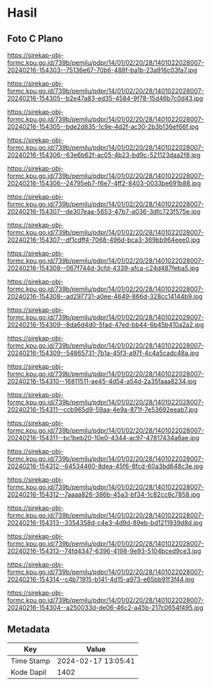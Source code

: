 # Hasil

## Foto C Plano

https://sirekap-obj-formc.kpu.go.id/739b/pemilu/pdpr/14/01/02/20/28/1401022028007-20240216-154303--75136e67-70b6-488f-ba1b-23a916c03fa7.jpg

https://sirekap-obj-formc.kpu.go.id/739b/pemilu/pdpr/14/01/02/20/28/1401022028007-20240216-154305--b2e47a83-ed35-4584-9f78-15d46b7c0d43.jpg

https://sirekap-obj-formc.kpu.go.id/739b/pemilu/pdpr/14/01/02/20/28/1401022028007-20240216-154305--bde2d835-1c9e-4d2f-ac30-2b3b136ef66f.jpg

https://sirekap-obj-formc.kpu.go.id/739b/pemilu/pdpr/14/01/02/20/28/1401022028007-20240216-154306--63e6b62f-ac05-4b23-bd9c-521123daa2f8.jpg

https://sirekap-obj-formc.kpu.go.id/739b/pemilu/pdpr/14/01/02/20/28/1401022028007-20240216-154306--24795eb7-f6e7-4ff2-8403-0033be691b88.jpg

https://sirekap-obj-formc.kpu.go.id/739b/pemilu/pdpr/14/01/02/20/28/1401022028007-20240216-154307--de307eaa-5653-47b7-a036-3dfc723f575e.jpg

https://sirekap-obj-formc.kpu.go.id/739b/pemilu/pdpr/14/01/02/20/28/1401022028007-20240216-154307--df1cdff4-7068-496d-bca3-369bb964eee0.jpg

https://sirekap-obj-formc.kpu.go.id/739b/pemilu/pdpr/14/01/02/20/28/1401022028007-20240216-154308--067f744d-3cfd-4339-afca-c24d487feba5.jpg

https://sirekap-obj-formc.kpu.go.id/739b/pemilu/pdpr/14/01/02/20/28/1401022028007-20240216-154308--ad297731-a0ee-4649-866d-328cc14144b9.jpg

https://sirekap-obj-formc.kpu.go.id/739b/pemilu/pdpr/14/01/02/20/28/1401022028007-20240216-154309--8da6d4d0-5fad-47ed-bb44-6b45b410a2a2.jpg

https://sirekap-obj-formc.kpu.go.id/739b/pemilu/pdpr/14/01/02/20/28/1401022028007-20240216-154309--54865731-7b1a-45f3-a97f-4c4a5cadc48a.jpg

https://sirekap-obj-formc.kpu.go.id/739b/pemilu/pdpr/14/01/02/20/28/1401022028007-20240216-154310--16811511-ae45-4d54-a54d-2a35faaa8234.jpg

https://sirekap-obj-formc.kpu.go.id/739b/pemilu/pdpr/14/01/02/20/28/1401022028007-20240216-154311--ccb965d9-59aa-4e9a-871f-7e53692eeab7.jpg

https://sirekap-obj-formc.kpu.go.id/739b/pemilu/pdpr/14/01/02/20/28/1401022028007-20240216-154311--bc1beb20-10e0-4344-ac97-47817434a6ae.jpg

https://sirekap-obj-formc.kpu.go.id/739b/pemilu/pdpr/14/01/02/20/28/1401022028007-20240216-154312--64534460-8dea-45f6-8fcd-60a3bd648c3e.jpg

https://sirekap-obj-formc.kpu.go.id/739b/pemilu/pdpr/14/01/02/20/28/1401022028007-20240216-154312--7aaaa826-386b-45a3-bf34-1c82cc6c7858.jpg

https://sirekap-obj-formc.kpu.go.id/739b/pemilu/pdpr/14/01/02/20/28/1401022028007-20240216-154313--3354358d-c4e3-4d9d-89eb-bd1211939d8d.jpg

https://sirekap-obj-formc.kpu.go.id/739b/pemilu/pdpr/14/01/02/20/28/1401022028007-20240216-154313--74fd4347-6396-4198-9e93-5104bced9ce3.jpg

https://sirekap-obj-formc.kpu.go.id/739b/pemilu/pdpr/14/01/02/20/28/1401022028007-20240216-154314--c4b71915-b141-4d15-a973-e65bb91f3f44.jpg

https://sirekap-obj-formc.kpu.go.id/739b/pemilu/pdpr/14/01/02/20/28/1401022028007-20240216-154304--a250033d-de06-46c2-a45b-217c0654f495.jpg


## Metadata

| Key        | Value               |
| ---------- | ------------------- |
| Time Stamp | 2024-02-17 13:05:41 |
| Kode Dapil | 1402                |



